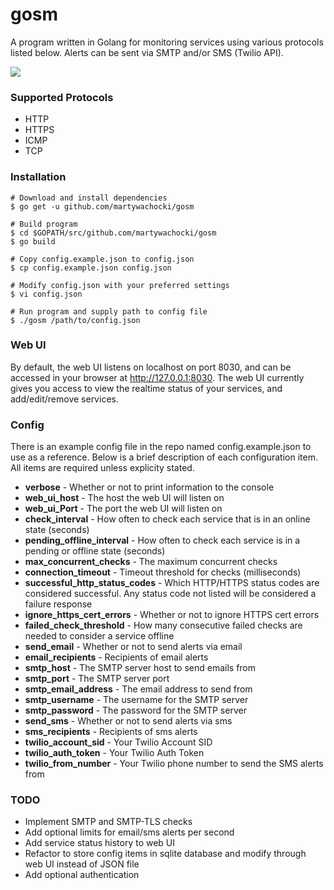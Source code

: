 # gosm
A program written in Golang for monitoring services using various protocols listed below. Alerts can be sent via SMTP and/or SMS (Twilio API).

![](http://i.imgur.com/Upsmhcy.png)

### Supported Protocols
* HTTP
* HTTPS
* ICMP
* TCP

### Installation
~~~
# Download and install dependencies
$ go get -u github.com/martywachocki/gosm

# Build program
$ cd $GOPATH/src/github.com/martywachocki/gosm
$ go build

# Copy config.example.json to config.json
$ cp config.example.json config.json

# Modify config.json with your preferred settings
$ vi config.json

# Run program and supply path to config file
$ ./gosm /path/to/config.json
~~~ 

### Web UI
By default, the web UI listens on localhost on port 8030, and can be accessed in your browser at http://127.0.0.1:8030. The web UI currently gives you access to view the realtime status of your services, and add/edit/remove services. 

### Config
There is an example config file in the repo named config.example.json to use as a reference. Below is a brief description of each configuration item. All items are required unless explicity stated.
* **verbose** - Whether or not to print information to the console
* **web_ui_host** - The host the web UI will listen on
* **web_ui_Port** - The port the web UI will listen on
* **check_interval** - How often to check each service that is in an online state (seconds)
* **pending_offline_interval** - How often to check each service is in a pending or offline state (seconds)
* **max_concurrent_checks** - The maximum concurrent checks
* **connection_timeout** - Timeout threshold for checks (milliseconds)
* **successful_http_status_codes** - Which HTTP/HTTPS status codes are considered successful. Any status code not listed will be considered a failure response
* **ignore_https_cert_errors** - Whether or not to ignore HTTPS cert errors
* **failed_check_threshold** - How many consecutive failed checks are needed to consider a service offline
* **send_email** - Whether or not to send alerts via email
* **email_recipients** - Recipients of email alerts
* **smtp_host** - The SMTP server host to send emails from
* **smtp_port** - The SMTP server port
* **smtp_email_address** - The email address to send from
* **smtp_username** - The username for the SMTP server
* **smtp_password** - The password for the SMTP server
* **send_sms** - Whether or not to send alerts via sms
* **sms_recipients** - Recipients of sms alerts
* **twilio_account_sid** - Your Twilio Account SID
* **twilio_auth_token** - Your Twilio Auth Token
* **twilio_from_number** - Your Twilio phone number to send the SMS alerts from


### TODO
* Implement SMTP and SMTP-TLS checks
* Add optional limits for email/sms alerts per second
* Add service status history to web UI
* Refactor to store config items in sqlite database and modify through web UI instead of JSON file
* Add optional authentication